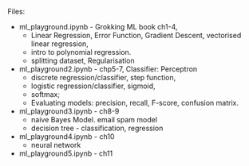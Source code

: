 Files:
* ml_playground.ipynb - Grokking ML book ch1-4,
  * Linear Regression, Error Function, Gradient Descent, vectorised linear regression,
  * intro to polynomial regression.
  * splitting dataset, Regularisation
* ml_playground2.ipynb - chp5-7, Classifier: Perceptron
  * discrete regression/classifier, step function,
  * logistic regression/classifier, sigmoid,
  * softmax;
  * Evaluating models: precision, recall, F-score, confusion matrix.
* ml_playground3.ipynb - ch8-9
  * naive Bayes Model. email spam model
  * decision tree - classification, regression
* ml_playground4.ipynb - ch10
  * neural network
* ml_playground5.ipynb - ch11 
